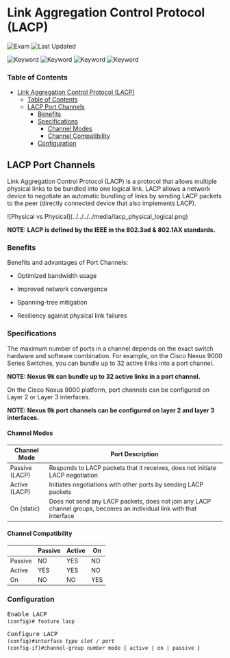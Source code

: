 # Link Aggregation Control Protocol (LACP)

![Exam](https://img.shields.io/badge/DCCOR-8A2BE2)
![Last Updated](https://img.shields.io/badge/Last%20Updated-2023--12--22-blue)

![Keyword](https://img.shields.io/badge/LACP-darkgreen)
![Keyword](https://img.shields.io/badge/Link%20Aggregation%20Control%20Protocol-darkgreen)
![Keyword](https://img.shields.io/badge/Port%20Channel-darkgreen)
![Keyword](https://img.shields.io/badge/EtherChannel-darkgreen)

### Table of Contents

- [Link Aggregation Control Protocol (LACP)](#link-aggregation-control-protocol-lacp)
    - [Table of Contents](#table-of-contents)
  - [LACP Port Channels](#lacp-port-channels)
    - [Benefits](#benefits)
    - [Specifications](#specifications)
      - [Channel Modes](#channel-modes)
      - [Channel Compatibility](#channel-compatibility)
    - [Configuration](#configuration)

## LACP Port Channels

Link Aggregation Control Protocol (LACP) is a protocol that allows multiple physical links to be bundled into one logical link. LACP allows a network device to negotiate an automatic bundling of links by sending LACP packets to the peer (directly connected device that also implements LACP).

<main>
![Physical vs Physical](../../../../media/lacp_physical_logical.png)
</main>

**NOTE: LACP is defined by the IEEE in the 802.3ad & 802.1AX standards.**

### Benefits

Benefits and advantages of Port Channels:

- Optimized bandwidth usage

- Improved network convergence

- Spanning-tree mitigation

- Resiliency against physical link failures

### Specifications

The maximum number of ports in a channel depends on the exact switch hardware and software combination. For example, on the Cisco Nexus 9000 Series Switches, you can bundle up to 32 active links into a port channel.

**NOTE: Nexus 9k can bundle up to 32 active links in a port channel.**

On the Cisco Nexus 9000 platform, port channels can be configured on Layer 2 or Layer 3 interfaces.

**NOTE: Nexus 9k port channels can be configured on layer 2 and layer 3 interfaces.**

#### Channel Modes

<table>
  <thead>
    <tr>
      <th>Channel Mode</th>
      <th>Port Description</th>
    </tr>
  </thead>
  <tbody>
    <tr>
      <td>Passive (LACP)</td>
      <td>Responds to LACP packets that it receives, does not initiate LACP negotiation</td>
    </tr>
    <tr>
      <td>Active (LACP)</td>
      <td>Initiates negotiations with other ports by sending LACP packets</td>
    </tr>
    <tr>
      <td>On (static)</td>
      <td>Does not send any LACP packets, does not join any LACP channel groups, becomes an individual link with that interface</td>
    </tr>
  </tbody>
</table>

#### Channel Compatibility

<table>
  <thead>
    <tr>
      <th></th>
      <th>Passive</th>
      <th>Active</th>
      <th>On</th>
    </tr>
  </thead>
  <tbody>
    <tr>
      <td>Passive</td>
      <td>NO</td>
      <td>YES</td>
      <td>NO</td>
    </tr>
    <tr>
      <td>Active</td>
      <td>YES</td>
      <td>YES</td>
      <td>NO</td>
    </tr>
    <tr>
      <td>On</td>
      <td>NO</td>
      <td>NO</td>
      <td>YES</td>
    </tr>
  </tbody>
</table>

### Configuration

<pre>
<span>Enable LACP</span>
<code><span>(config)#</span> feature lacp</code>
</pre>

<pre>
<span>Configure LACP</span>
<code><span>(config)#</span>interface <i>type slot / port</i></code>
<code><span>(config-if)#</span>channel-group <i>number</i> mode { active | on | passive } </code>
</pre>
